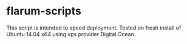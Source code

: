 # flarum-scripts

This script is intended to speed deployment. 
Tested on fresh install of Ubuntu 14.04 x64 using vps provider Digital Ocean.

